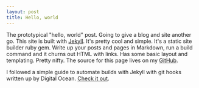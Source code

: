 ```yaml
---
layout: post
title: Hello, world
---
```


The prototypical "hello, world" post. Going to give a blog and site another go. This site is built with [Jekyll](http://jekyllrb.com/). It's pretty cool and simple. It's a static site builder ruby gem. Write up your posts and pages in Markdown, run a build command and it churns out HTML with links. Has some basic layout and templating. Pretty nifty. The source for this page lives on my [GitHub](https://github.com/dankraus/dskrauscom).

I followed a simple guide to automate builds with Jekyll with git hooks written up by Digital Ocean. [Check it out](https://www.digitalocean.com/community/tutorials/how-to-get-started-with-jekyll-on-an-ubuntu-vps).